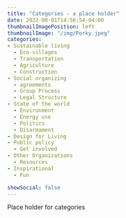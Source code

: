 ```yaml
---
title: "Categories - a place holder"
date: 2022-08-01T14:56:54-04:00
thumbnailImagePosition: left
thumbnailImage: "/img/Porky.jpeg"
categories:
- Sustainable living
  - Eco-villages
  - Transportation
  - Agriculture
  - Construction
- Social organizing
  - agreements
  - Group Process
  - Legal Structure
- State of the world
  - Environment
  - Energy use
  - Politics
  - Disarmament
- Design for Living
- Public policy
  - Get involved
- Other Organizations
  - Resources
- Inspirational
  - Fun

showSocial: false
---
```


Place holder for categories
